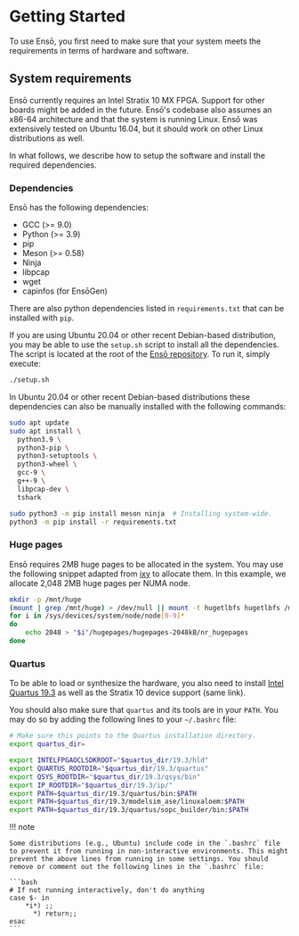 # Getting Started

To use Ensō, you first need to make sure that your system meets the requirements in terms of hardware and software.

## System requirements

Ensō currently requires an Intel Stratix 10 MX FPGA. Support for other boards might be added in the future. Ensō's codebase also assumes an x86-64 architecture and that the system is running Linux. Ensō was extensively tested on Ubuntu 16.04, but it should work on other Linux distributions as well.

In what follows, we describe how to setup the software and install the required dependencies.

### Dependencies

Ensō has the following dependencies:

- GCC (>= 9.0)
- Python (>= 3.9)
- pip
- Meson (>= 0.58)
- Ninja
- libpcap
- wget
- capinfos (for EnsōGen)

There are also python dependencies listed in `requirements.txt` that can be installed with `pip`.

If you are using Ubuntu 20.04 or other recent Debian-based distribution, you may be able to use the `setup.sh` script to install all the dependencies. The script is located at the root of the [Ensō repository](https://github.com/crossroadsfpga/enso). To run it, simply execute:

```bash
./setup.sh
```

In Ubuntu 20.04 or other recent Debian-based distributions these dependencies can also be manually installed with the following commands:
```bash
sudo apt update
sudo apt install \
  python3.9 \
  python3-pip \
  python3-setuptools \
  python3-wheel \
  gcc-9 \
  g++-9 \
  libpcap-dev \
  tshark

sudo python3 -m pip install meson ninja  # Installing system-wide.
python3 -m pip install -r requirements.txt
```

### Huge pages

Ensō requires 2MB huge pages to be allocated in the system. You may use the following snippet adapted from [ixy](https://github.com/emmericp/ixy/blob/master/setup-hugetlbfs.sh) to allocate them. In this example, we allocate 2,048 2MB huge pages per NUMA node.

```bash
mkdir -p /mnt/huge
(mount | grep /mnt/huge) > /dev/null || mount -t hugetlbfs hugetlbfs /mnt/huge
for i in /sys/devices/system/node/node[0-9]*
do
	echo 2048 > "$i"/hugepages/hugepages-2048kB/nr_hugepages
done
```

### Quartus

To be able to load or synthesize the hardware, you also need to install [Intel Quartus 19.3](https://fpgasoftware.intel.com/19.3/?edition=pro) as well as the Stratix 10 device support (same link).

You should also make sure that `quartus` and its tools are in your `PATH`. You may do so by adding the following lines to your `~/.bashrc` file:

```bash
# Make sure this points to the Quartus installation directory.
export quartus_dir=

export INTELFPGAOCLSDKROOT="$quartus_dir/19.3/hld"
export QUARTUS_ROOTDIR="$quartus_dir/19.3/quartus"
export QSYS_ROOTDIR="$quartus_dir/19.3/qsys/bin"
export IP_ROOTDIR="$quartus_dir/19.3/ip/"
export PATH=$quartus_dir/19.3/quartus/bin:$PATH
export PATH=$quartus_dir/19.3/modelsim_ase/linuxaloem:$PATH
export PATH=$quartus_dir/19.3/quartus/sopc_builder/bin:$PATH
```

!!! note

    Some distributions (e.g., Ubuntu) include code in the `.bashrc` file to prevent it from running in non-interactive environments. This might prevent the above lines from running in some settings. You should remove or comment out the following lines in the `.bashrc` file:

    ```bash
    # If not running interactively, don't do anything
    case $- in
        *i*) ;;
          *) return;;
    esac
    ```
